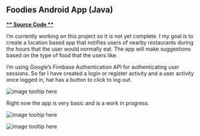 ## Foodies Android App (Java)

**[ ** Source Code **](https://github.com/schnae1/Foodies)**

I’m currently working on this project so it is not yet complete. I my goal is to create a location based app that notifies users of nearby restaurants during the hours that the user would normally eat. The app will make suggestions based on the type of food that the users like.

I’m using Google’s Firebase Authentication API for authenticating user sessions. So far I have created a login or register activity and a user activity once logged in, hat has a button to click to log out.

![image tooltip here](schnae1.github.io/foodies1.jpg)

Right now the app is very basic and is a work in progress.

![image tooltip here](schnae1.github.io/foodies2.jpg)

![image tooltip here](schnae1.github.io/foodies3.png)

